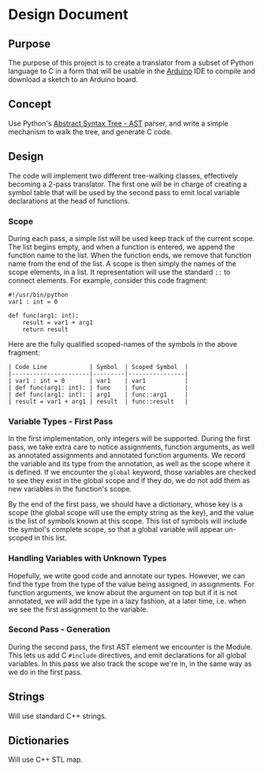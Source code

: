 Design Document
===============
Purpose
-------
The purpose of this project is to create a translator from a subset of Python language to
C in a form that will be usable in the [Arduino](https://www.arduino.cc/) IDE to compile
and download a sketch to an Arduino board.

Concept
-------

Use Python's [Abstract Syntax Tree - AST](https://docs.python.org/3/library/ast.html)
parser, and write a simple mechanism to walk the tree, and generate C code.

Design
------

The code will implement two different tree-walking classes, effectively becoming a 2-pass
translator. The first one will be in charge of creating a symbol table that will be used
by the second pass to emit local variable declarations at the head of functions.

### Scope

During each pass, a simple list will be used keep track of the current scope.
The list begins empty, and when a function is entered, we append the function name to the
list. When the function ends, we remove that function name from the end of the list.
A scope is then simply the names of the scope elements, in a list. It representation
will use the standard `::` to connect elements. For example, consider this code fragment:

    #!/usr/bin/python
    var1 : int = 0
    
    def func(arg1: int):
        result = var1 + arg1
        return result
        
Here are the fully qualified scoped-names of the symbols in the above fragment:

    | Code Line            | Symbol  | Scoped Symbol  |
    |----------------------|---------|----------------|
    | var1 : int = 0       | var1    | var1           |
    | def func(arg1: int): | func    | func           |
    | def func(arg1: int): | arg1    | func::arg1     |
    | result = var1 + arg1 | result  | func::result   |

### Variable Types - First Pass
In the first implementation, only integers will be supported. During the first pass,
we take extra care to notice assignments, function arguments, as well as annotated
assignments and annotated function arguments. We record the variable and its
type from the annotation, as well as the scope where it is defined. If we encounter the
`global` keyword, those variables are checked to see they exist in the global scope
and if they do, we do not add them as new variables in the function's scope.

By the end of the first pass, we should have a dictionary, whose key is a scope (the
global scope will use the empty string as the key), and the value is the list of symbols
known at this scope. This list of symbols will include the symbol's complete scope, so
that a global variable will appear un-scoped in this list.

### Handling Variables with Unknown Types
Hopefully, we write good code and annotate our types. However, we can find the type from the
type of the value being assigned, in assignments. For function arguments, we know about the 
argument on top but if it is not annotated, we will add the type in a lazy fashion, at a
later time, i.e. when we see the first assignment to the variable.

### Second Pass - Generation
During the second pass, the first AST element we encounter is the Module. This lets us
add C `#include` directives, and emit declarations for all global variables. In this pass
we also track the scope we're in, in the same way as we do in the first pass.


Strings
-------
Will use standard C++ strings.

Dictionaries
------------
Will use C++ STL map.
